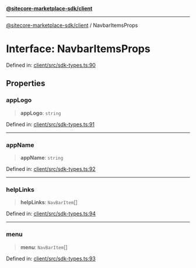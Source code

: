 [**@sitecore-marketplace-sdk/client**](../README.md)

***

[@sitecore-marketplace-sdk/client](../README.md) / NavbarItemsProps

# Interface: NavbarItemsProps

Defined in: [client/src/sdk-types.ts:90](https://github.com/Sitecore/sitecore-marketplace-sdk/blob/52ce51a9eb68c659f71f11d434c89a18a730796e/packages/client/src/sdk-types.ts#L90)

## Properties

### appLogo

> **appLogo**: `string`

Defined in: [client/src/sdk-types.ts:91](https://github.com/Sitecore/sitecore-marketplace-sdk/blob/52ce51a9eb68c659f71f11d434c89a18a730796e/packages/client/src/sdk-types.ts#L91)

***

### appName

> **appName**: `string`

Defined in: [client/src/sdk-types.ts:92](https://github.com/Sitecore/sitecore-marketplace-sdk/blob/52ce51a9eb68c659f71f11d434c89a18a730796e/packages/client/src/sdk-types.ts#L92)

***

### helpLinks

> **helpLinks**: `NavBarItem`[]

Defined in: [client/src/sdk-types.ts:94](https://github.com/Sitecore/sitecore-marketplace-sdk/blob/52ce51a9eb68c659f71f11d434c89a18a730796e/packages/client/src/sdk-types.ts#L94)

***

### menu

> **menu**: `NavBarItem`[]

Defined in: [client/src/sdk-types.ts:93](https://github.com/Sitecore/sitecore-marketplace-sdk/blob/52ce51a9eb68c659f71f11d434c89a18a730796e/packages/client/src/sdk-types.ts#L93)
